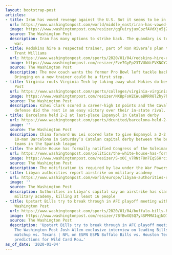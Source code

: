 ```yaml
---
layout: bootstrap-post
articles:
- title: Iran has vowed revenge against the U.S. But it seems to be in no hurry
  url: https://www.washingtonpost.com/world/middle_east/iran-has-vowed-revenge-against-the-us-but-it-seems-to-be-in-no-hurry/2020/01/04/150283e8-2e62-11ea-bffe-020c88b3f120_story.html
  image: https://www.washingtonpost.com/resizer/gqFuiryjuxCpzfAVdXjo5jZcrw4=/1440x0/smart/arc-anglerfish-washpost-prod-washpost.s3.amazonaws.com/public/EWUINJBPJMI6VG3AQF6MDDHROM.jpg
  source: The Washington Post
  description: Iran has many options to strike back. The quandary is to avoid an all-out
    war.
- title: Redskins hire a respected trainer, part of Ron Rivera’s plan to bring back
    Trent Williams
  url: https://www.washingtonpost.com/sports/2020/01/04/redskins-hire-respected-trainer-part-ron-riveras-plan-bring-back-trent-williams/
  image: https://www.washingtonpost.com/resizer/Fze7GyEp23TVUkNiFVKNOY2tDV0=/1440x0/smart/arc-anglerfish-washpost-prod-washpost.s3.amazonaws.com/public/7UGEAQQRGAI6VESMWNGQTO6JJA.jpg
  source: The Washington Post
  description: The new coach wants the former Pro Bowl left tackle back in the fold.
    Bringing on a new trainer could be a first step.
- title: Virginia routs Virginia Tech by taking away what Hokies do best - The Washington
    Post
  url: https://www.washingtonpost.com/sports/colleges/virginia-virginia-tech-basketball/2020/01/04/c8bf99ae-2e9c-11ea-bcb3-ac6482c4a92f_story.html
  image: https://www.washingtonpost.com/resizer/NXBpFsWZCWuaBRRR8l2hy7bl_z8=/1440x0/smart/arc-anglerfish-washpost-prod-washpost.s3.amazonaws.com/public/FYHBG3BPHAI6VPGUERMXSUAAR4.jpg
  source: The Washington Post
  description: Kihei Clark scored a career-high 18 points and the Cavaliers’ signature
    defense did the rest in an easy victory over their in-state rival.
- title: Barcelona held 2-2 at last-place Espanyol in Catalan derby
  url: https://www.washingtonpost.com/sports/dcunited/barcelona-held-2-2-at-last-place-espanyol-in-catalan-derby/2020/01/04/ce50cdb0-2f42-11ea-bffe-020c88b3f120_story.html
  image: ''
  source: The Washington Post
  description: China forward Wu Lei scored late to give Espanyol a 2-2 draw against
    10-man Barcelona in Saturday’s Catalan capital derby between the best and worst
    teams in the Spanish league
- title: The White House has formally notified Congress of the Soleimani strike
  url: https://www.washingtonpost.com/politics/the-white-house-has-formally-notified-congress-of-the-soleimani-strike/2020/01/04/1cc60090-2f3f-11ea-be79-83e793dbcaef_story.html
  image: https://www.washingtonpost.com/resizer/S-xOC_v7RNtF8n7EqSSHrciHV0k=/1440x0/smart/arc-anglerfish-washpost-prod-washpost.s3.amazonaws.com/public/3LEHDABPIAI6VPGUERMXSUAAR4.jpg
  source: The Washington Post
  description: The notification is required by law under the War Powers Act.
- title: Libyan authorities report airstrike on military academy
  url: https://www.washingtonpost.com/world/europe/libyan-authorities-report-airstrike-on-military-academy/2020/01/04/350e51ba-2f3b-11ea-bffe-020c88b3f120_story.html
  image: ''
  source: The Washington Post
  description: Authorities in Libya's capital say an airstrike has slammed into a
    military academy, killing at least 16 people
- title: Upstart Bills try to break through in AFC playoff meeting with Texans - The
    Washington Post
  url: https://www.washingtonpost.com/sports/2020/01/04/buffalo-bills-houston-texans-afc-wild-card-game-playoffs/
  image: https://www.washingtonpost.com/resizer/7BfBwXQ5Q7y4SPMMA1qjND7ErbY=/1440x0/smart/arc-anglerfish-washpost-prod-washpost.s3.amazonaws.com/public/W342MUBNVAI6VP76AIGIRM7REA.jpg
  source: The Washington Post
  description: 'Upstart Bills try to break through in AFC playoff meeting with Texans
    The Washington Post Josh Allen exclusive interview on leading Bills to playoffs,
    matchup vs. Texans | NFL on ESPN ESPN Buffalo Bills vs. Houston Texans: 5 Bold
    predictions for Wild Card Rou…'
as_of_date: '2020-01-04'
---
```


